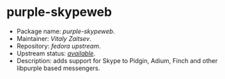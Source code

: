purple-skypeweb
================

 * Package name:		*purple-skypeweb*.
 * Maintainer:			*Vitaly Zaitsev*.
 * Repository:			*fedora upstream*.
 * Upstream status:		[*available*](https://apps.fedoraproject.org/packages/purple-skypeweb).
 * Description:			adds support for Skype to Pidgin, Adium, Finch and other libpurple based messengers.
 
